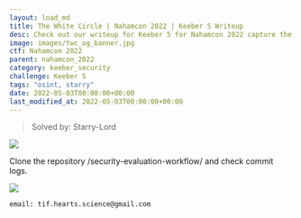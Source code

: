 ```yaml
---
layout: load_md
title: The White Circle | Nahamcon 2022 | Keeber 5 Writeup
desc: Check out our writeup for Keeber 5 for Nahamcon 2022 capture the flag competition.
image: images/twc_og_banner.jpg
ctf: Nahamcon 2022
parent: nahamcon_2022
category: keeber_security
challenge: Keeber 5
tags: "osint, starry"
date: 2022-05-03T00:00:00+00:00
last_modified_at: 2022-05-03T00:00:00+00:00
---
```



> Solved by: Starry-Lord

![](https://i.imgur.com/cvFWbR7.png)

Clone the repository /security-evaluation-workflow/ and check commit logs.

![](https://i.imgur.com/Qwbk4lM.png)

```
email: tif.hearts.science@gmail.com
```

